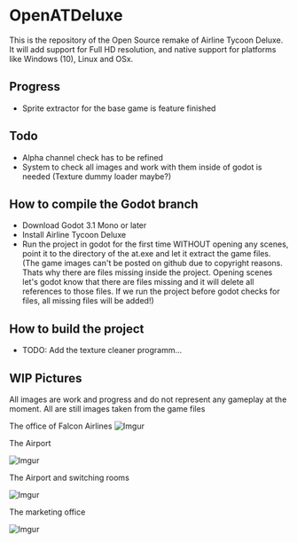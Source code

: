 # OpenATDeluxe
This is the repository of the Open Source remake of Airline Tycoon Deluxe.
It will add support for Full HD resolution, and native support for platforms like Windows (10), Linux and OSx.

## Progress
- Sprite extractor for the base game is feature finished

## Todo
- Alpha channel check has to be refined
- System to check all images and work with them inside of godot is needed (Texture dummy loader maybe?)

## How to compile the Godot branch
- Download Godot 3.1 Mono or later
- Install Airline Tycoon Deluxe
- Run the project in godot for the first time WITHOUT opening any scenes, point it to the directory of the at.exe and let it extract the game files.
(The game images can't be posted on github due to copyright reasons. Thats why there are files missing inside the project. Opening scenes let's godot know that there are files missing and it will delete all references to those files. If we run the project before godot checks for files, all missing files will be added!)


## How to build the project
- TODO: Add the texture cleaner programm...

## WIP Pictures
All images are work and progress and do not represent any gameplay at the moment. All are still images taken from the game files

The office of Falcon Airlines
![Imgur](https://i.imgur.com/NQxIqSW.png)

The Airport

![Imgur](https://i.imgur.com/zIm9eSq.gif)

The Airport and switching rooms

![Imgur](https://i.imgur.com/C5BUXhE.gif)

The marketing office

![Imgur](https://i.imgur.com/56e3Unf.gif)
